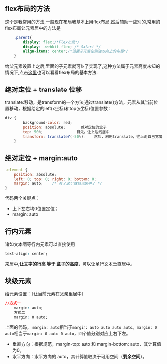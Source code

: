 <a name="P3n3Y"></a>
## flex布局的方法
这个是我常用的方法,一般现在布局我基本上用flex布局,然后辅助一些别的,常用的flex布局让元素居中的方法是

```css
    .parent{
        display: flex;/*Flex布局*/
        display: -webkit-flex; /* Safari */
        align-items: center;/*设置子元素在侧轴方向上的布局*/
    }

```
给父元素设置上之后,里面的子元素就可以了实现了,这种方法属于元素高度未知的情况下,点击[这里](https://www.runoob.com/w3cnote/flex-grammar.html)也可以看看flex布局的基本方法.

<a name="8fGgf"></a>
## 绝对定位 + translate 位移
translate:移动，是transform的一个方法,通过translate()方法，元素从其当前位置移动，根据给定的left(x坐标)和top(y坐标)位置参数：

```javascript
div {
        background-color: red;
        position: absolute;       绝对定位的盒子
        top: 50%;               首先，让上边线居中
        transform: translateY(-50%);    然后，利用translate，往上走自己宽度的一半【推荐写法】
    }
```
<a name="HTIBJ"></a>
## 
<a name="tb8H0"></a>
## 绝对定位 + margin:auto

```javascript
.element {
    position: absolute;
    left: 0; top: 0; right: 0; bottom: 0;
    margin: auto;    /* 有了这个就自动居中了 */
}
```
代码两个关键点：

- 上下左右均0位置定位；
- margin: auto

<a name="NtStV"></a>
## 行内元素
诸如文本啊等行内元素可以直接使用

```css
text-align: center;
```

来居中,**让文字的行高 等于 盒子的高度**，可以让单行文本垂直居中。

<a name="D1AIl"></a>
## 块级元素
给元素设置：（让当前元素在父亲里居中）
```css
//方式一
 	margin: auto;
	方式二
	margin: 0 auto;
```
上面的代码， `margin: auto`相当于`margin: auto auto auto auto`。`margin: 0 auto`相当于`margin: 0 auto 0 auto`，四个值分别对应上右下左。

- 垂直方向：根据规范，margin-top: auto 和 margin-bottom: auto，其计算值为0。
- 水平方向：水平方向的 auto，其计算值取决于可用空间（**剩余空间**）。
